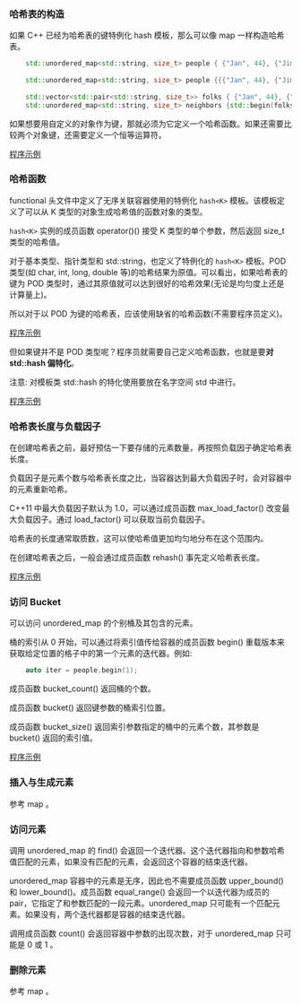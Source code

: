 

### 哈希表的构造

如果 C++ 已经为哈希表的键特例化 hash<K> 模板，那么可以像 map 一样构造哈希表。
```c++
    std::unordered_map<std::string, size_t> people { {"Jan", 44}, {"Jim", 33}, {"Joe", 99} };
    
    std::unordered_map<std::string, size_t> people {{{"Jan", 44}, {"Jim", 33}, {"Joe", 99}}, 10 };  // Bucket count: 10
    
    std::vector<std::pair<std::string, size_t>> folks { {"Jan", 44}, {"Jim", 33}, {"Joe", 99}, {"Dan", 22} };
    std::unordered_map<std::string, size_t> neighbors {std::begin(folks), std::end(folks), 500};    // Bucket count: 500
```

如果想要用自定义的对象作为键，那就必须为它定义一个哈希函数。如果还需要比较两个对象键，还需要定义一个恒等运算符。

[程序示例](13_Unordered_map/01_construct.cpp)


### 哈希函数

functional 头文件中定义了无序关联容器使用的特例化 `hash<K>` 模板。该模板定义了可以从 K 类型的对象生成哈希值的函数对象的类型。

`hash<K>` 实例的成员函数 operator()() 接受 K 类型的单个参数，然后返回 size_t 类型的哈希值。

对于基本类型、指针类型和 std::string，也定义了特例化的 `hash<K>` 模板。POD 类型(如 char, int, long, double 等)的哈希结果为原值。可以看出，如果哈希表的键为 POD 类型时，通过其原值就可以达到很好的哈希效果(无论是均匀度上还是计算量上)。

所以对于以 POD 为键的哈希表，应该使用缺省的哈希函数(不需要程序员定义)。

[程序示例](13_Unordered_map/02_hash_key.cpp)

但如果键并不是 POD 类型呢？程序员就需要自己定义哈希函数，也就是要**对 std::hash 偏特化**。

注意: 对模板类 std::hash 的特化使用要放在名字空间 std 中进行。

[程序示例](13_Unordered_map/03_hash_function.cpp)


### 哈希表长度与负载因子

在创建哈希表之前，最好预估一下要存储的元素数量，再按照负载因子确定哈希表长度。

负载因子是元素个数与哈希表长度之比，当容器达到最大负载因子时，会对容器中的元素重新哈希。

C++11 中最大负载因子默认为 1.0，可以通过成员函数 max_load_factor() 改变最大负载因子。通过 load_factor() 可以获取当前负载因子。

哈希表的长度通常取质数，这可以使哈希值更加均匀地分布在这个范围内。

在创建哈希表之后，一般会通过成员函数 rehash() 事先定义哈希表长度。

[程序示例](13_Unordered_map/04_rehash.cpp)


### 访问 Bucket

可以访问 unordered_map 的个别桶及其包含的元素。

桶的索引从 0 开始，可以通过将索引值传给容器的成员函数 begin() 重载版本来获取给定位置的格子中的第一个元素的迭代器。例如:
```c++
    auto iter = people.begin(1);
```

成员函数 bucket_count() 返回桶的个数。

成员函数 bucket() 返回键参数的桶索引位置。

成员函数 bucket_size() 返回索引参数指定的桶中的元素个数，其参数是 bucket() 返回的索引值。

[程序示例](13_Unordered_map/05_bucket.cpp)


### 插入与生成元素

参考 map 。


### 访问元素

调用 unordered_map 的 find() 会返回一个迭代器。这个迭代器指向和参数哈希值匹配的元素，如果没有匹配的元素，会返回这个容器的结束迭代器。

unordered_map 容器中的元素是无序，因此也不需要成员函数 upper_bound() 和 lower_bound()。成员函数 equal_range() 会返回一个以迭代器为成员的 pair，它指定了和参数匹配的一段元素。unordered_map 只可能有一个匹配元素。如果没有，两个迭代器都是容器的结束迭代器。

调用成员函数 count() 会返回容器中参数的出现次数，对于 unordered_map 只可能是 0 或 1 。


### 删除元素

参考 map 。


